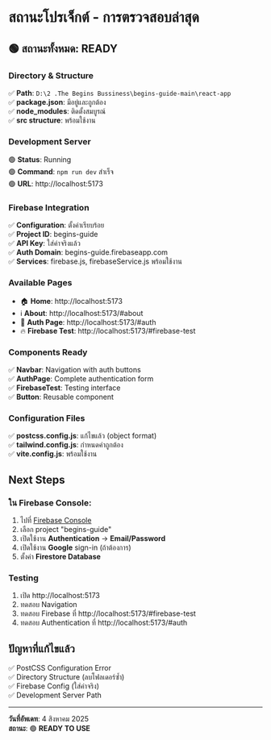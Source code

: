 # สถานะโปรเจ็กต์ - การตรวจสอบล่าสุด

## 🟢 **สถานะทั้งหมด: READY**

### **Directory & Structure**
✅ **Path**: `D:\2 .The Begins Bussiness\begins-guide-main\react-app`  
✅ **package.json**: มีอยู่และถูกต้อง  
✅ **node_modules**: ติดตั้งสมบูรณ์  
✅ **src structure**: พร้อมใช้งาน  

### **Development Server**
🟢 **Status**: Running  
🟢 **Command**: `npm run dev` สำเร็จ  
🟢 **URL**: http://localhost:5173  

### **Firebase Integration**
✅ **Configuration**: ตั้งค่าเรียบร้อย  
✅ **Project ID**: begins-guide  
✅ **API Key**: ใส่ค่าจริงแล้ว  
✅ **Auth Domain**: begins-guide.firebaseapp.com  
✅ **Services**: firebase.js, firebaseService.js พร้อมใช้งาน  

### **Available Pages**
- 🏠 **Home**: http://localhost:5173
- ℹ️ **About**: http://localhost:5173/#about  
- 🔐 **Auth Page**: http://localhost:5173/#auth
- 🔥 **Firebase Test**: http://localhost:5173/#firebase-test

### **Components Ready**
✅ **Navbar**: Navigation with auth buttons  
✅ **AuthPage**: Complete authentication form  
✅ **FirebaseTest**: Testing interface  
✅ **Button**: Reusable component  

### **Configuration Files**
✅ **postcss.config.js**: แก้ไขแล้ว (object format)  
✅ **tailwind.config.js**: กำหนดค่าถูกต้อง  
✅ **vite.config.js**: พร้อมใช้งาน  

## **Next Steps**

### **ใน Firebase Console:**
1. ไปที่ [Firebase Console](https://console.firebase.google.com/)
2. เลือก project "begins-guide"
3. เปิดใช้งาน **Authentication** → **Email/Password**
4. เปิดใช้งาน **Google** sign-in (ถ้าต้องการ)
5. ตั้งค่า **Firestore Database**

### **Testing**
1. เปิด http://localhost:5173
2. ทดสอบ Navigation
3. ทดสอบ Firebase ที่ http://localhost:5173/#firebase-test
4. ทดสอบ Authentication ที่ http://localhost:5173/#auth

## **ปัญหาที่แก้ไขแล้ว**
✅ PostCSS Configuration Error  
✅ Directory Structure (ลบโฟลเดอร์ซ้ำ)  
✅ Firebase Config (ใส่ค่าจริง)  
✅ Development Server Path  

---
**วันที่อัพเดท**: 4 สิงหาคม 2025  
**สถานะ**: 🟢 **READY TO USE**